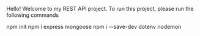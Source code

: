 Hello! Welcome to my REST API project. To run this project, please run the following commands

npm init
npm i express mongoose
npm i  --save-dev dotenv nodemon
